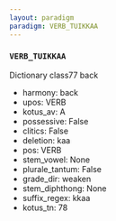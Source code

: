 ```yaml
---
layout: paradigm
paradigm: VERB_TUIKKAA
---
```

### ` VERB_TUIKKAA `

Dictionary class77 back
* harmony: back
* upos: VERB
* kotus_av: A
* possessive: False
* clitics: False
* deletion: kaa
* pos: VERB
* stem_vowel: None
* plurale_tantum: False
* grade_dir: weaken
* stem_diphthong: None
* suffix_regex: kkaa
* kotus_tn: 78
